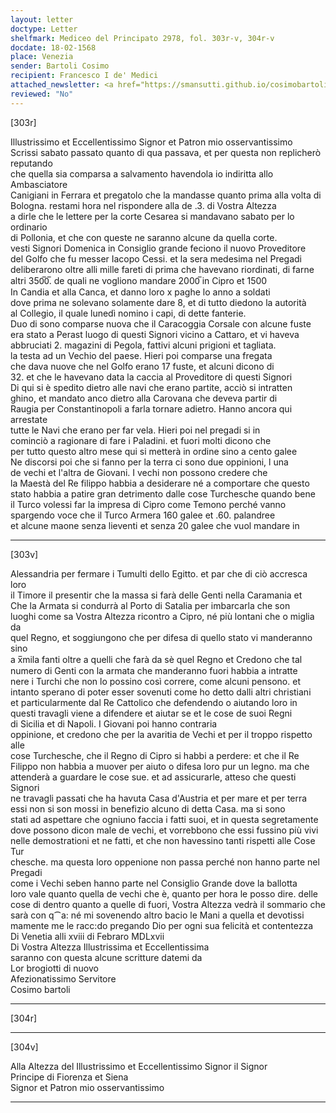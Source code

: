 ```yaml
---
layout: letter
doctype: Letter
shelfmark: Mediceo del Principato 2978, fol. 303r-v, 304r-v
docdate: 18-02-1568
place: Venezia
sender: Bartoli Cosimo
recipient: Francesco I de' Medici
attached_newsletter: <a href="https://smansutti.github.io/cosimobartoli/texts/3080_005/">3080_005</a>
reviewed: "No"
---
```


[303r]  
  
  
Illustrissimo et Eccellentissimo Signor et Patron mio osservantissimo  
Scrissi sabato passato quanto di qua passava, et per questa non replicherò reputando  
che quella sia comparsa a salvamento havendola io indiritta allo Ambasciatore  
Canigiani in Ferrara et pregatolo che la mandasse quanto prima alla volta di  
Bologna. restami hora nel rispondere alla de .3. di Vostra Altezza  
a dirle che le lettere per la corte Cesarea si mandavano sabato per lo ordinario  
di Pollonia, et che con queste ne saranno alcune da quella corte.  
vesti Signori Domenica in Consiglio grande feciono il nuovo Proveditore  
del Golfo che fu messer Iacopo Cessi. et la sera medesima nel Pregadi  
deliberarono oltre alli mille fareti di prima che havevano riordinati, di farne  
altri 350̅0̅. de quali ne vogliono mandare 2000̅ in Cipro et 1500  
In Candia et alla Canca, et danno loro x paghe lo anno a soldati  
dove prima ne solevano solamente dare 8, et di tutto diedono la autorità  
al Collegio, il quale lunedì nomino i capi, di dette fanterie.  
Duo di sono comparse nuova che il Caracoggia Corsale con alcune fuste  
era stato a Perast luogo di questi Signori vicino a Cattaro, et vi haveva  
abbruciati 2. magazini di Pegola, fattivi alcuni prigioni et tagliata.  
la testa ad un Vechio del paese. Hieri poi comparse una fregata  
che dava nuove che nel Golfo erano 17 fuste, et alcuni dicono di  
32. et che le havevano data la caccia al Proveditore di questi Signori  
Di qui si è spedito dietro alle navi che erano partite, acciò si intratten  
ghino, et mandato anco dietro alla Carovana che deveva partir di  
Raugia per Constantinopoli a farla tornare adietro. Hanno ancora qui arrestate  
tutte le Navi che erano per far vela. Hieri poi nel pregadi si in  
cominciò a ragionare di fare i Paladini. et fuori molti dicono che  
per tutto questo altro mese qui si metterà in ordine sino a cento galee  
Ne discorsi poi che si fanno per la terra ci sono due oppinioni, l una  
de vechi et l'altra de Giovani. I vechi non possono credere che  
la Maestà del Re filippo habbia a desiderare né a comportare che questo  
stato habbia a patire gran detrimento dalle cose Turchesche quando bene  
il Turco volessi far la impresa di Cipro come Temono perché vanno  
spargendo voce che il Turco Armera 160 galee et .60. palandree  
et alcune maone senza lieventi et senza 20 galee che vuol mandare in  
  
---  

[303v]  
  
  
Alessandria per fermare i Tumulti dello Egitto. et par che di ciò accresca loro  
il Timore il presentir che la massa si farà delle Genti nella Caramania et  
Che la Armata si condurrà al Porto di Satalia per imbarcarla che son  
luoghi come sa Vostra Altezza ricontro a Cipro, né più lontani che o miglia da  
quel Regno, et soggiungono che per difesa di quello stato vi manderanno sino  
a x̅mila fanti oltre a quelli che farà da sè quel Regno et Credono che tal  
numero di Genti con la armata che manderanno fuori habbia a intratte  
nere i Turchi che non lo possino così correre, come alcuni pensono. et  
intanto sperano di poter esser sovenuti come ho detto dalli altri christiani  
et particularmente dal Re Cattolico che defendendo o aiutando loro in  
questi travagli viene a difendere et aiutar se et le cose de suoi Regni  
di Sicilia et di Napoli. I Giovani poi hanno contraria  
oppinione, et credono che per la avaritia de Vechi et per il troppo rispetto alle  
cose Turchesche, che il Regno di Cipro si habbi a perdere: et che il Re  
Filippo non habbia a muover per aiuto o difesa loro pur un legno. ma che  
attenderà a guardare le cose sue. et ad assicurarle, atteso che questi Signori  
ne travagli passati che ha havuta Casa d'Austria et per mare et per terra  
essi non si son mossi in benefizio alcuno di detta Casa. ma si sono  
stati ad aspettare che ogniuno faccia i fatti suoi, et in questa segretamente  
dove possono dicon male de vechi, et vorrebbono che essi fussino più vivi  
nelle demostrationi et ne fatti, et che non havessino tanti rispetti alle Cose Tur  
chesche. ma questa loro oppenione non passa perché non hanno parte nel Pregadi  
come i Vechi seben hanno parte nel Consiglio Grande dove la ballotta  
loro vale quanto quella de vechi che è, quanto per hora le posso dire. delle  
cose di dentro quanto a quelle di fuori, Vostra Altezza vedrà il sommario che  
sarà con q⁀a: né mi sovenendo altro bacio le Mani a quella et devotissi  
mamente me le racc:do pregando Dio per ogni sua felicità et contentezza  
Di Venetia alli xviii di Febraro MDLxvii  
Di Vostra Altezza Illustrissima et Eccellentissima  
saranno con questa alcune scritture datemi da  
Lor brogiotti di nuovo  
Afezionatissimo Servitore  
Cosimo bartoli  
  
---  

[304r]  
  
  
  
---  

[304v]  
  
  
Alla Altezza del Illustrissimo et Eccellentissimo Signor il Signor  
Principe di Fiorenza et Siena  
Signor et Patron mio osservantissimo  
  
---  

